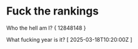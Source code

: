 # Fuck the rankings

Who the hell am I?
{ 12848148 }

What fucking year is it?
[ 2025-03-18T10:20:00Z ]
